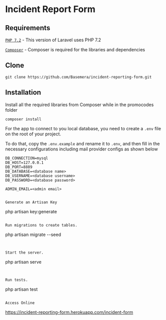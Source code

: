 # Incident Report Form

## Requirements

[`PHP 7.2`](http://php.net/manual/en/install.php) - This version of Laravel uses PHP 7.2

[`Composer`](https://getcomposer.org/) - Composer is required for the libraries and dependencies

## Clone 
```git clone https://github.com/Basemera/incident-reporting-form.git```

## Installation

Install all the required libraries from Composer while in the promocodes folder
```
composer install
```
For the app to connect to you local database, you need to create a `.env` file on the root of your project.

To do that, copy the `.env.example` and rename it to `.env`, and then fill in the
necessary configurations including mail provider configs as shown below
```
DB_CONNECTION=mysql
DB_HOST=127.0.0.1
DB_PORT=8889
DB_DATABASE=<database name>
DB_USERNAME=<database username>
DB_PASSWORD=<database password>

ADMIN_EMAIL=<admin email>

```

```

Generate an Artisan Key
```
php artisan key:generate
```

Run migrations to create tables.
```
php artisan migrate --seed
```


Start the server.
```
php artisan serve
```


Run tests.
```
php artisan test
```

Access Online
```
https://incident-reporting-form.herokuapp.com/incident-form
```


